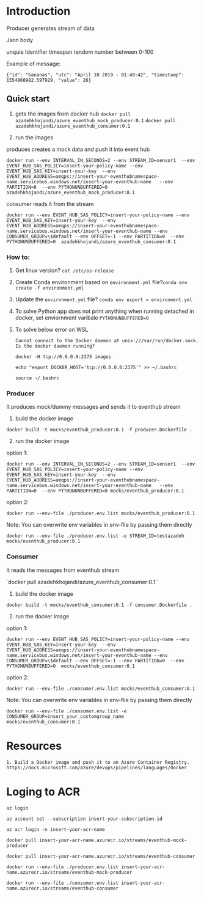 # Introduction 
Producer generates stream of data 

Json body

unquie Identifier 
timespan
random number between 0-100

Example of message: 

```
{"id": "bananas", "utc": "April 10 2019 - 01:49:42", "timestamp": 1554860982.597929, "value": 26}
```
## Quick start

1. gets the images from docker hub
`docker pull azadehkhojandi/azure_eventhub_mock_producer:0.1`
`docker pull azadehkhojandi/azure_eventhub_consumer:0.1`

2. run the images 

produces creates a mock data and push it into event hub

`docker run --env INTERVAL_IN_SECONDS=2 --env STREAM_ID=sensor1  --env EVENT_HUB_SAS_POLICY=insert-your-policy-name --env EVENT_HUB_SAS_KEY=insert-your-key  --env EVENT_HUB_ADDRESS=amqps://insert-your-eventhubnamespace-name.servicebus.windows.net/insert-your-eventhub-name   --env PARTITION=0  --env PYTHONUNBUFFERED=0 azadehkhojandi/azure_eventhub_mock_producer:0.1`


consumer reads it from the stream

`docker run --env EVENT_HUB_SAS_POLICY=insert-your-policy-name --env EVENT_HUB_SAS_KEY=insert-your-key  --env EVENT_HUB_ADDRESS=amqps://insert-your-eventhubnamespace-name.servicebus.windows.net/insert-your-eventhub-name --env CONSUMER_GROUP=\$default --env OFFSET=-1 --env PARTITION=0  --env PYTHONUNBUFFERED=0  azadehkhojandi/azure_eventhub_consumer:0.1`



### How to:
1. Get linux version? `cat /etc/os-release`
2. Create Conda environment based on `environment.yml` file?`conda env create -f environment.yml`
3. Update the `environment.yml` file?  `conda env export > environment.yml`
4. To solve Python app does not print anything when running detached in docker, set enviornment varibale `PYTHONUNBUFFERED=0`
5. To solve below error on WSL

    `Cannot connect to the Docker daemon at unix:///var/run/docker.sock. Is the docker daemon running?`

    `docker -H tcp://0.0.0.0:2375 images`
    
    `echo "export DOCKER_HOST='tcp://0.0.0.0:2375'" >> ~/.bashrc`
    
    `source ~/.bashrc`


### Producer

It produces mock/dummy messages and sends it to eventhub stream


1. build the docker image

`docker build -t mocks/eventhub_producer:0.1 -f producer.Dockerfile .`

2. run the docker image

option 1: 

`docker run --env INTERVAL_IN_SECONDS=2 --env STREAM_ID=sensor1  --env EVENT_HUB_SAS_POLICY=insert-your-policy-name --env EVENT_HUB_SAS_KEY=insert-your-key  --env EVENT_HUB_ADDRESS=amqps://insert-your-eventhubnamespace-name.servicebus.windows.net/insert-your-eventhub-name   --env PARTITION=0  --env PYTHONUNBUFFERED=0 mocks/eventhub_producer:0.1`

option 2:

`docker run --env-file ./producer.env.list mocks/eventhub_producer:0.1`

Note: You can overwrite env variables in env-file by passing them directly 

`docker run --env-file ./producer.env.list -e STREAM_ID=testazadeh  mocks/eventhub_producer:0.1`

### Consumer

It reads the  messages from eventhub stream

`docker pull azadehkhojandi/azure_eventhub_consumer:0.1``

1. build the docker image

`docker build -t mocks/eventhub_consumer:0.1 -f consumer.Dockerfile .`

2. run the docker image

option 1: 

`docker run --env EVENT_HUB_SAS_POLICY=insert-your-policy-name --env EVENT_HUB_SAS_KEY=insert-your-key  --env EVENT_HUB_ADDRESS=amqps://insert-your-eventhubnamespace-name.servicebus.windows.net/insert-your-eventhub-name --env CONSUMER_GROUP=\$default --env OFFSET=-1 --env PARTITION=0  --env PYTHONUNBUFFERED=0  mocks/eventhub_consumer:0.1`

option 2:

`docker run --env-file ./consumer.env.list mocks/eventhub_consumer:0.1`

Note: You can overwrite env variables in env-file by passing them directly 

`docker run --env-file ./consumer.env.list -e CONSUMER_GROUP=insert_your_customgroup_name  mocks/eventhub_consumer:0.1`


# Resources
    1. Build a Docker image and push it to an Azure Container Registry. 
    https://docs.microsoft.com/azure/devops/pipelines/languages/docker

# Loging to ACR
`az login`

`az account set --subscription insert-your-subscription-id`

`az acr login -n insert-your-acr-name`

`docker pull insert-your-acr-name.azurecr.io/streams/eventhub-mock-producer`

`docker pull insert-your-acr-name.azurecr.io/streams/eventhub-consumer`

`docker run --env-file ./producer.env.list insert-your-acr-name.azurecr.io/streams/eventhub-mock-producer`

`docker run --env-file ./consumer.env.list insert-your-acr-name.azurecr.io/streams/eventhub-consumer`
